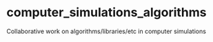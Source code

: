 computer_simulations_algorithms
===============================

Collaborative work on algorithms/libraries/etc in computer simulations
